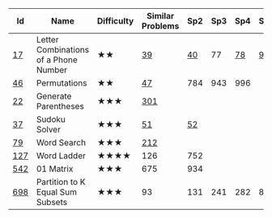 
Id |	Name	| Difficulty |	Similar Problems	|	Sp2    |   Sp3  |  Sp4  |   Sp5 |Sp6 |					Comments
--- |  ---  |     ---    |       ---          | --- | --- | ---| ---|---| ---
[17](https://leetcode.com/problems/letter-combinations-of-a-phone-number/)	|Letter Combinations of a Phone Number|	★★|	[39](https://leetcode.com/problems/combination-sum/)|	[40](https://leetcode.com/problems/combination-sum-ii/)	|77|	[78](https://leetcode.com/problems/subsets/)|[90](https://leetcode.com/problems/subsets-ii/)|216	|	Combination
[46](https://leetcode.com/problems/permutations/)	| Permutations	| ★★| 	[47](https://leetcode.com/problems/permutations-ii/)	| 784| 	943	| 996		| ||		Permutation
[22](https://leetcode.com/problems/generate-parentheses/)	|Generate Parentheses	|★★★	|[301](https://leetcode.com/problems/remove-invalid-parentheses/)	| | ||||						DFS
[37](https://leetcode.com/problems/sudoku-solver/)	|Sudoku Solver	|★★★	|[51](https://leetcode.com/problems/n-queens/)	|[52](https://leetcode.com/problems/n-queens-ii/)		| ||||				DFS
[79](https://leetcode.com/problems/word-search/)	|Word Search	|★★★	|[212](https://leetcode.com/problems/word-search-ii/)		||||||					DFS
[127](https://leetcode.com/problems/word-ladder/)	|Word Ladder|	★★★★|	126	|752	|||||					BFS
[542](https://leetcode.com/problems/01-matrix/)|	01 Matrix	|★★★|	675|	934	|||||					BFS
[698](https://leetcode.com/problems/partition-to-k-equal-sum-subsets/)	|Partition to K Equal Sum Subsets|	★★★	|93	|131	|241	|282|	842		||	Partition
